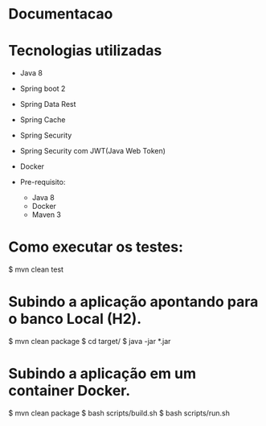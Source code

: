 # Documentacao

# Tecnologias utilizadas
- Java 8
- Spring boot 2
- Spring Data Rest
- Spring Cache
- Spring Security
- Spring Security com JWT(Java Web Token)
- Docker

- Pre-requisito:
  - Java 8
  - Docker
  - Maven 3

# Como executar os testes:
$ mvn clean test

# Subindo a aplicação apontando para o banco Local (H2).
$ mvn clean package
$ cd target/
$ java -jar *.jar

# Subindo a aplicação em um container Docker.
$ mvn clean package
$ bash scripts/build.sh
$ bash scripts/run.sh
 